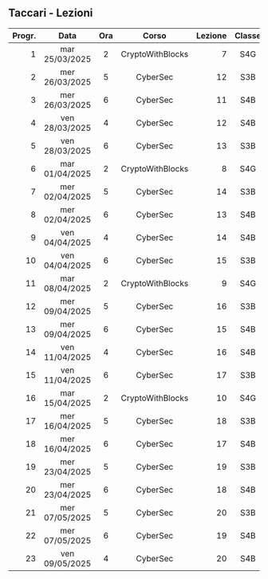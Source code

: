 ## Taccari - Lezioni

|Progr.| Data | Ora | Corso | Lezione | Classe |
|--:|:-:|:-:|:-:|--:|:-:|
|1|mar 25/03/2025|2|CryptoWithBlocks|7|S4G|
|2|mer 26/03/2025|5|CyberSec|12|S3B|
|3|mer 26/03/2025|6|CyberSec|11|S4B|
|4|ven 28/03/2025|4|CyberSec|12|S4B|
|5|ven 28/03/2025|6|CyberSec|13|S3B|
|6|mar 01/04/2025|2|CryptoWithBlocks|8|S4G|
|7|mer 02/04/2025|5|CyberSec|14|S3B|
|8|mer 02/04/2025|6|CyberSec|13|S4B|
|9|ven 04/04/2025|4|CyberSec|14|S4B|
|10|ven 04/04/2025|6|CyberSec|15|S3B|
|11|mar 08/04/2025|2|CryptoWithBlocks|9|S4G|
|12|mer 09/04/2025|5|CyberSec|16|S3B|
|13|mer 09/04/2025|6|CyberSec|15|S4B|
|14|ven 11/04/2025|4|CyberSec|16|S4B|
|15|ven 11/04/2025|6|CyberSec|17|S3B|
|16|mar 15/04/2025|2|CryptoWithBlocks|10|S4G|
|17|mer 16/04/2025|5|CyberSec|18|S3B|
|18|mer 16/04/2025|6|CyberSec|17|S4B|
|19|mer 23/04/2025|5|CyberSec|19|S3B|
|20|mer 23/04/2025|6|CyberSec|18|S4B|
|21|mer 07/05/2025|5|CyberSec|20|S3B|
|22|mer 07/05/2025|6|CyberSec|19|S4B|
|23|ven 09/05/2025|4|CyberSec|20|S4B|


